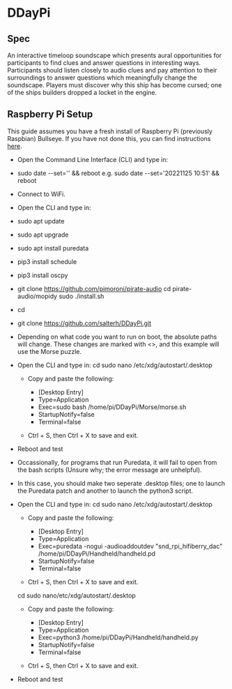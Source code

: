 # DDayPi

## Spec 

An interactive timeloop soundscape which presents aural opportunities for participants to find clues and answer questions in interesting ways. Participants should listen closely to audio clues and pay attention to their surroundings to answer questions which meaningfully change the soundscape. Players must discover why this ship has become cursed; one of the ships builders dropped a locket in the engine.

## Raspberry Pi Setup
This guide assumes you have a fresh install of Raspberry Pi (previously Raspbian) Bullseye. If you have not done this, you can find instructions [here](https://www.raspberrypi.com/software/).

- Open the Command Line Interface (CLI) and type in:
- sudo date --set='<year month day hour:minute>' && reboot
	e.g. sudo date --set='20221125 10:51' && reboot

- Connect to WiFi. 

- Open the CLI and type in:
- sudo apt update
- sudo apt upgrade
- sudo apt install puredata
- pip3 install schedule
- pip3 install oscpy
- git clone https://github.com/pimoroni/pirate-audio 
  cd pirate-audio/mopidy
  sudo ./install.sh
- cd
- git clone https://github.com/salterh/DDayPi.git

- Depending on what code you want to run on boot, the absolute paths will change. These changes are marked with <>, and this example will use the Morse puzzle.
- Open the CLI and type in:
	cd
	sudo nano /etc/xdg/autostart/<morse>.desktop
	
	- Copy and paste the following:
		- [Desktop Entry]
		- Type=Application
		- Exec=sudo bash /home/pi/DDayPi/Morse/morse.sh
		- StartupNotify=false
		- Terminal=false

	- Ctrl + S, then Ctrl + X to save and exit.

- Reboot and test

- Occassionally, for programs that run Puredata, it will fail to open from the bash scripts (Unsure why; the error message are unhelpful). 
- In this case, you should make two seperate .desktop files; one to launch the Puredata patch and another to launch the python3 script.
- Open the CLI and type in:
	cd
	sudo nano /etc/xdg/autostart/<handheld>.desktop

	- Copy and paste the following:
		- [Desktop Entry]
		- Type=Application
		- Exec=puredata -nogui -audioaddoutdev "snd_rpi_hifiberry_dac" /home/pi/DDayPi/Handheld/handheld.pd
		- StartupNotify=false
		- Terminal=false

	- Ctrl + S, then Ctrl + X to save and exit.

	cd
	sudo nano/etc/xdg/autostart/<handheldPy>.desktop
	
	- Copy and paste the following: 
		- [Desktop Entry]
		- Type=Application
		- Exec=python3 /home/pi/DDayPi/Handheld/handheld.py
		- StartupNotify=false
		- Terminal=false

	- Ctrl + S, then Ctrl + X to save and exit.

- Reboot and test
